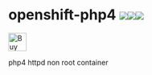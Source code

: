 # openshift-php4 [![](https://images.microbadger.com/badges/image/jorgeandrada/openshift-php4:latest.svg)](https://microbadger.com/images/jorgeandrada/openshift-php4:latest "Get your own image badge on microbadger.com")[![](https://images.microbadger.com/badges/version/jorgeandrada/openshift-php4:latest.svg)](https://microbadger.com/images/jorgeandrada/openshift-php4:latest "Get your own version badge on microbadger.com")[![](https://images.microbadger.com/badges/commit/jorgeandrada/openshift-php4:latest.svg)](https://microbadger.com/images/jorgeandrada/openshift-php4:latest "Get your own commit badge on microbadger.com")

<a href='https://ko-fi.com/A417UXC'><img height='36' style='border:0px;height:36px;' src='https://az743702.vo.msecnd.net/cdn/kofi2.png?v=0' border='0' alt='Buy Me a Coffee at ko-fi.com' /></a>

php4 httpd non root container

